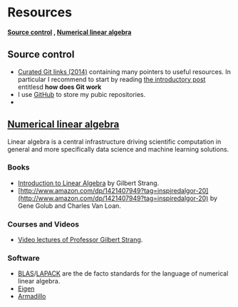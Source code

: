 Resources
=========
**[Source control](#SRC) , [Numerical linear algebra](#LA)**


## <a href="#SRC"></a>Source control
* [Curated Git links (2014)](http://thelinell.com/2014/12/23/curated-git-links-of-2014/) containing many pointers to useful resources. In particular I recommend to start by reading [the introductory post](http://thelinell.com/2014/03/19/git/) entitlesd **how does Git work**
* I use [GitHub](https://github.com/) to store my pubic repositories.
* 

## <a href="#SRC">Numerical linear algebra</a> 
Linear algebra is a central infrastructure driving scientific computation in general and more specifically data science and machine learning solutions. 

### Books
  * [Introduction to Linear Algebra](http://www.amazon.com/dp/0980232716?tag=inspiredalgor-20) by Gilbert Strang.
  * [http://www.amazon.com/dp/1421407949?tag=inspiredalgor-20](http://www.amazon.com/dp/1421407949?tag=inspiredalgor-20) by Gene Golub and Charles Van Loan.

### Courses and Videos
  * [Video lectures of Professor Gilbert Strang](http://ocw.mit.edu/courses/mathematics/18-06-linear-algebra-spring-2010/video-lectures/).

### Software
  * [BLAS](http://www.netlib.org/blas/)/[LAPACK](http://www.netlib.org/lapack/) are the de facto standards for the language of numerical linear algebra. 
  * [Eigen](http://eigen.tuxfamily.org/index.php?title=Main_Page)
  * [Armadillo](http://arma.sourceforge.net/)
